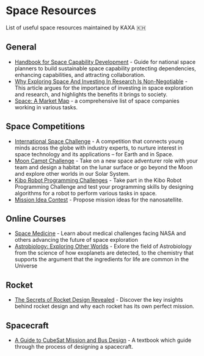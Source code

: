 # Space Resources
List of useful space resources maintained by KAXA 🇰🇭 

## General
* [Handbook for Space Capability Development](https://www.cgdev.org/publication/handbook-space-capability-development) - Guide for national space planners to build sustainable space capability protecting dependencies, enhancing capabilities, and attracting collaboration. 
* [Why Exploring Space And Investing In Research Is Non-Negotiable](https://www.forbes.com/sites/startswithabang/2017/10/26/even-while-the-world-suffers-investing-in-science-is-non-negotiable/?sh=64ddfb7b1647) - This article argues for the importance of investing in space exploration and research, and highlights the benefits it brings to society.
* [Space: A Market Map](https://a16z.com/2023/03/17/space-market-map/) - a comprehensive list of space companies working in various tasks. 

## Space Competitions
* [International Space Challenge](https://spacefaculty.asia/isc-2024/) - A competition that connects young minds across the globe with industry experts, to nurture interest in space technology and its applications – for Earth and in Space.
* [Moon Campt Challenge](https://mooncampchallenge.org/) - Take on a new space adventurer role with your team and design a habitat on the lunar surface or go beyond the Moon and explore other worlds in our Solar System.
* [Kibo Robot Programming Challenges](https://jaxa.krpc.jp/) - Take part in the Kibo Robot Programming Challenge and test your programming skills by designing algorithms for a robot to perform various tasks in space.
* [Mission Idea Contest](https://www.spacemic.net/faq.html) - Propose mission ideas for the nanosatellite.

## Online Courses
* [Space Medicine](https://www.coursera.org/learn/space-medicine-duke) - Learn about medical challenges facing NASA and others advancing the future of space exploration
* [Astrobiology: Exploring Other Worlds](https://www.coursera.org/learn/astrobiology-exploring-other-worlds) - Exlore the field of Astrobiology from the science of how exoplanets are detected, to the chemistry that supports the argument that the ingredients for life are common in the Universe

## Rocket
* [The Secrets of Rocket Design Revealed](https://medium.com/@ToryBrunoULA/the-secrets-of-rocket-design-revealed-e2c7fc89694c) - Discover the key insights behind rocket design and why each rocket has its own perfect mission.

## Spacecraft
* [A Guide to CubeSat Mission and Bus Design](https://pressbooks-dev.oer.hawaii.edu/epet302/) - A textbook which guide through the process of designing a spacecraft. 

